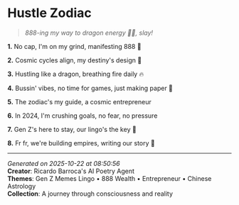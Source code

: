 # Hustle Zodiac

> *888-ing my way to dragon energy 🐉💸, slay!*

**1.** No cap, I'm on my grind, manifesting 888 🐉


**2.** Cosmic cycles align, my destiny's design 💫


**3.** Hustling like a dragon, breathing fire daily 🔥


**4.** Bussin' vibes, no time for games, just making paper 💸


**5.** The zodiac's my guide, a cosmic entrepreneur


**6.** In 2024, I'm crushing goals, no fear, no pressure


**7.** Gen Z's here to stay, our lingo's the key 🔑


**8.** Fr fr, we're building empires, writing our story 📖



---

*Generated on 2025-10-22 at 08:50:56*  
**Creator**: Ricardo Barroca's AI Poetry Agent  
**Themes**: Gen Z Memes Lingo • 888 Wealth • Entrepreneur • Chinese Astrology  
**Collection**: A journey through consciousness and reality